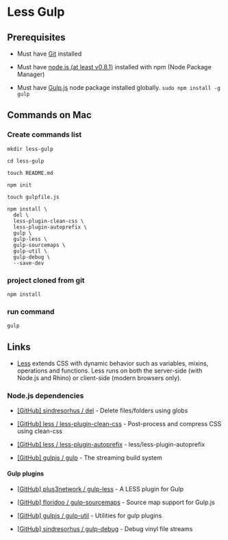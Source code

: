 # Less Gulp

## Prerequisites

* Must have [Git](http://git-scm.com/) installed

* Must have [node.js (at least v0.8.1)](http://nodejs.org/) installed with npm (Node Package Manager)

* Must have [Gulp.js](http://gulpjs.com/) node package installed globally.  `sudo npm install -g gulp`


## Commands on Mac

### Create commands list

```
mkdir less-gulp

cd less-gulp

touch README.md

npm init

touch gulpfile.js

npm install \
  del \
  less-plugin-clean-css \
  less-plugin-autoprefix \
  gulp \
  gulp-less \
  gulp-sourcemaps \
  gulp-util \
  gulp-debug \
  --save-dev

```

### project cloned from git

```
npm install
```

### run command

```
gulp
```

## Links

* [Less](http://lesscss.org/) extends CSS with dynamic behavior such as variables, mixins, operations and functions. Less runs on both the server-side (with Node.js and Rhino) or client-side (modern browsers only).


### Node.js dependencies

* [[GitHub] sindresorhus / del](https://github.com/sindresorhus/del) - Delete files/folders using globs

* [[GitHub] less / less-plugin-clean-css](https://github.com/less/less-plugin-clean-css) - Post-process and compress CSS using clean-css

* [[GitHub] less / less-plugin-autoprefix](https://github.com/less/less-plugin-autoprefix) - less/less-plugin-autoprefix

* [[GitHub] gulpjs / gulp](https://github.com/gulpjs/gulp) - The streaming build system

#### Gulp plugins

* [[GitHub] plus3network / gulp-less](https://github.com/plus3network/gulp-less) - A LESS plugin for Gulp

* [[GitHub] floridoo / gulp-sourcemaps](https://github.com/floridoo/gulp-sourcemaps) - Source map support for Gulp.js

* [[GitHub] gulpjs / gulp-util](https://github.com/gulpjs/gulp-util) - Utilities for gulp plugins

* [[GitHub] sindresorhus / gulp-debug](https://github.com/sindresorhus/gulp-debug) - Debug vinyl file streams

